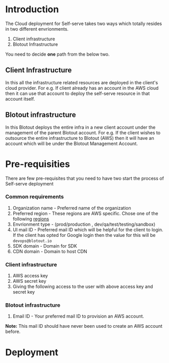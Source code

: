 # Introduction

The Cloud deployment for Self-serve takes two ways which totally resides in two different envrionments.

1. Client infrastructure
2. Blotout Infrastructure

You need to decide **one** path from the below two.

## Client Infrastructure
In this all the infrastructure related resources are deployed in the client's cloud provider. For e.g. If client already has an account in the AWS cloud then it can use that account to deploy the self-serve resource in that account itself.

## Blotout infrastructure
In this Blotout deploys the entire infra in a new client account under the management of the parent Blotout account. For e.g. If the client wishes to outsource the entire infrastructure to Blotout (AWS) then it will have an account which will be under the Blotout Management Account.

# Pre-requisities
There are few pre-requisites that you need to have two start the process of Self-serve deployment

### Common requirements
1. Organization name - Preferred name of the organization
2. Preferred region - These regions are AWS specific. Chose one of the following [regions](https://docs.aws.amazon.com/AmazonRDS/latest/UserGuide/Concepts.RegionsAndAvailabilityZones.html#Concepts.RegionsAndAvailabilityZones.Regions)
3. Envrionment type - (prod/production , dev/qa/test/testing/sandbox)
4. UI mail ID - Preferred mail ID which will be helpful for the client to login. If the client has opted for Google login then the value for this will be `devops@blotout.io`
5. SDK domain - Domain for SDK
6. CDN domain - Domain to host CDN

### Client infrastructure
1. AWS access key
2. AWS secret key
3. Giving the following access to the user with above access key and secret key

### Blotout infrastructure
1. Email ID - Your preferred mail ID to provision an AWS account. 

**Note:** This mail ID should have never been used to create an AWS account before.

# Deployment